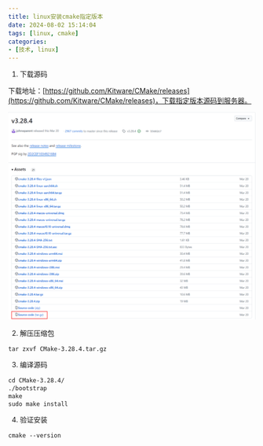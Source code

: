 ```yaml
---
title: linux安装cmake指定版本
date: 2024-08-02 15:14:04
tags: [linux, cmake]
categories:
- [技术, linux]
---
```


1. 下载源码 

下载地址：[https://github.com/Kitware/CMake/releases](https://github.com/Kitware/CMake/releases)，下载指定版本源码到服务器。

![alt text](../img/linux安装cmake指定版本/cmake.png)

2. 解压压缩包

```shell
tar zxvf CMake-3.28.4.tar.gz
```

3. 编译源码

```shell
cd CMake-3.28.4/
./bootstrap
make
sudo make install
```

4. 验证安装

```shell
cmake --version
```
